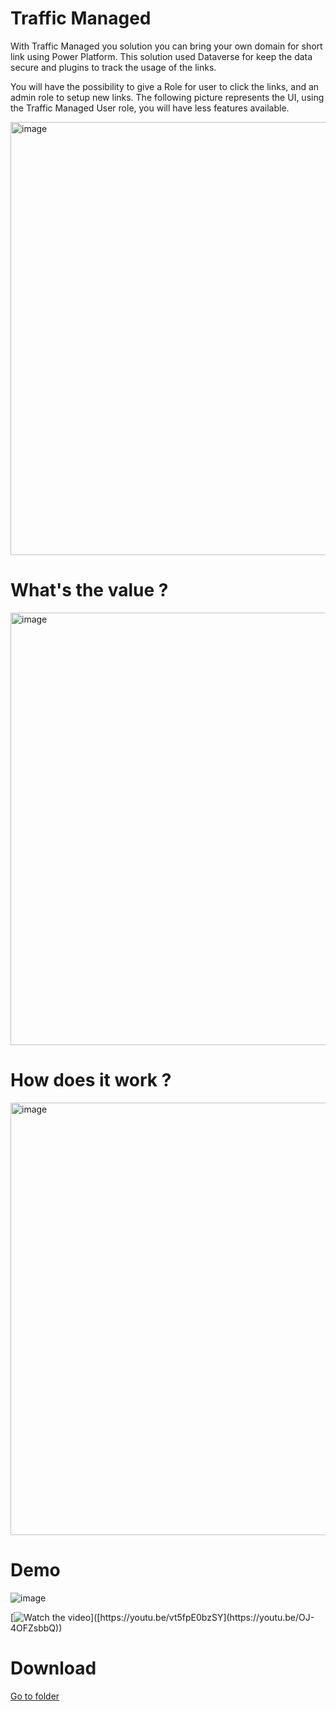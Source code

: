 # Traffic Managed

With Traffic Managed you solution you can bring your own domain for short link using Power Platform. This solution used Dataverse for keep the data secure and plugins to track the usage of the links.

You will have the possibility to give a Role for user to click the links, and an admin role to setup new links. The following picture represents the UI, using the Traffic Managed User role, you will have less features available.

<img width="693" alt="image" src="https://github.com/rsantos00/powerapps/assets/3724826/8ee117f2-5a60-46db-96cf-36719727d7a5">

# What's the value ?
<img width="692" alt="image" src="https://github.com/rsantos00/powerapps/assets/3724826/241942cb-09bd-41d3-8c7f-9836f80b917d">

# How does it work ?
<img width="692" alt="image" src="https://github.com/rsantos00/powerapps/assets/3724826/465a9a43-e8d9-4fd7-afe5-f2897c6cc96a">

# Demo

![image](https://github.com/rsantos00/powerapps/assets/3724826/c3d58dae-5bd1-4d5c-bf89-e2ecc182ced9)


[![Watch the video]([https://i.stack.imgur.com/Vp2cE.png](https://github.com/rsantos00/powerapps/assets/3724826/24c8a648-416a-4b3e-8918-721c037a7bd5))]([https://youtu.be/vt5fpE0bzSY](https://youtu.be/OJ-4OFZsbbQ))

# Download

[Go to folder](https://github.com/rsantos00/powerapps/tree/master/TrafficManaged/Solution)
